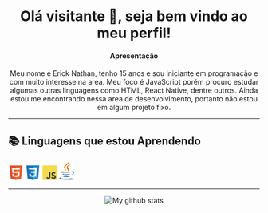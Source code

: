 <h1 align="center">Olá visitante 👋, seja bem vindo ao meu perfil!</h1>

<h4 align="center">Apresentação</h4>

<p align="center">
Meu nome é Erick Nathan, tenho 15 anos e sou iniciante em programação e com muito interesse na area. Meu foco é JavaScript porém procuro estudar algumas outras linguagens como HTML, React Native, dentre outros. Ainda estou me encontrando nessa area de desenvolvimento, portanto não estou em algum projeto fixo.
</p>

---

## 📚 Linguagens que estou Aprendendo
<img src = 'https://github.com/gustavoddainezi/gustavoddainezi/blob/master/image/html5.svg' width='30'/> <img src = 'https://github.com/gustavoddainezi/gustavoddainezi/blob/master/image/css3.svg' width='30'/> <img src = 'https://github.com/gustavoddainezi/gustavoddainezi/blob/master/image/javascript.svg' width='30'/> <img src = 'https://github.com/gustavoddainezi/gustavoddainezi/blob/master/image/java.png' width='30'/> 

---

<div align="center">

![My github stats](https://github-readme-stats.vercel.app/api?username=ErickNathan&show_icons=true&theme=dark)

<!-- [![Top Langs](https://github-readme-stats.vercel.app/api/top-langs/?username=ErickNathan&theme=dark)](https://github.com/ErickNathan/github-readme-stats) -->

   </div>
